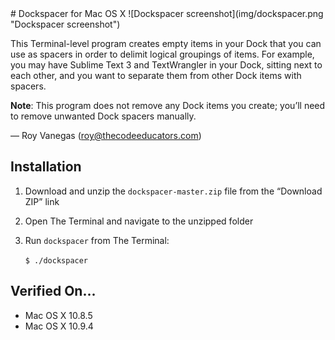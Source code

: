 <meta charset="utf-8">
# Dockspacer for Mac OS X
![Dockspacer screenshot](img/dockspacer.png "Dockspacer screenshot")

This Terminal-level program creates empty items in your Dock that you can use as spacers in order to delimit logical groupings of items. For example, you may have Sublime Text 3 and TextWrangler in your Dock, sitting next to each other, and you want to separate them from other Dock items with spacers.

**Note**: This program does not remove any Dock items you create; you’ll need to remove unwanted Dock spacers manually.

— Roy Vanegas (roy@thecodeeducators.com)

## Installation
1. Download and unzip the `dockspacer-master.zip` file from the “Download ZIP” link
2. Open The Terminal and navigate to the unzipped folder
3. Run `dockspacer` from The Terminal:

     `$ ./dockspacer`

## Verified On...
* Mac OS X 10.8.5
* Mac OS X 10.9.4
